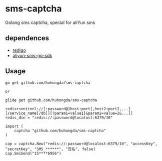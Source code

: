 # sms-captcha

Golang sms captcha, special for aliYun sms

## dependences

* [redigo](https://github.com/garyburd/redigo)
* [aliyun-sms-go-sdk](https://github.com/GiterLab/aliyun-sms-go-sdk)

## Usage

```
go get github.com/huhongda/sms-captcha

or 

glide get github.com/huhongda/sms-captcha
```

```
redis+sentinel://[:password@]host:port[,host2:port2,...][/service_name[/db]][?param1=value1[&param2=value=2&...]]
redis_dsn = "redis://:password@localost:6379/10"
```

```
import (
    captcha "github.com/huhongda/sms-captcha"
) 

cap = captcha.New("redis://:password@localost:6379/10", "accessKey", "secretKey", "SMS_******", "签名", false)
cap.SmsSend("15****6956")
```

